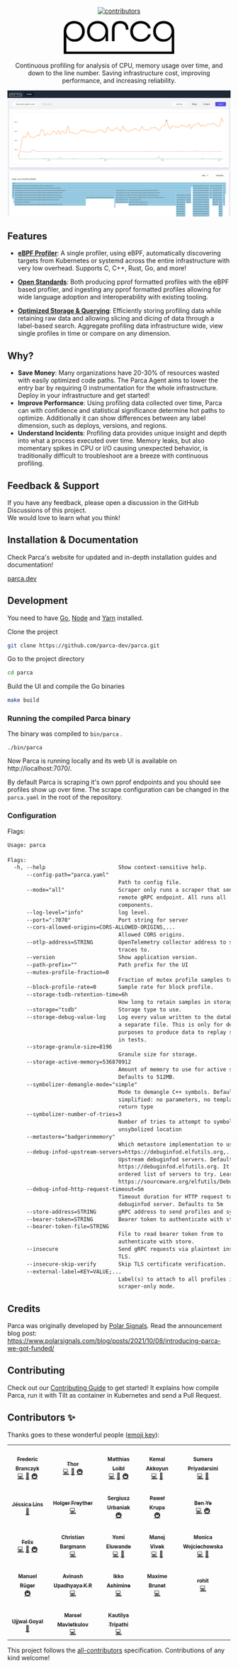 <p align="center">
  <a href="#contributors-" target="_blank">
    <img src="https://img.shields.io/github/all-contributors/parca-dev/parca?style=flat" alt="contributors">
  </a>
</p>
<p align="center">
  <img src="ui/packages/shared/icons/src/assets/logo.svg" alt="Parca: Continuous profiling for analysis of CPU, memory usage over time, and down to the line number." height="75">
</p>


<p align="center">Continuous profiling for analysis of CPU, memory usage over time, and down to the line number. Saving infrastructure cost, improving performance, and increasing reliability.</p>



<p align="center"><img src="screenshot.png" alt="Screenshot of Parca"></p>

## Features

* [**eBPF Profiler**](https://www.parca.dev/docs/parca-agent): A single profiler, using eBPF, automatically discovering targets from Kubernetes or systemd across the entire infrastructure with very low overhead. Supports C, C++, Rust, Go, and more!
* **[Open Standards](https://www.parca.dev/docs/concepts/#pprof)**: Both producing pprof formatted profiles with the eBPF based profiler, and ingesting any pprof formatted profiles allowing for wide language adoption and interoperability with existing tooling.

* [**Optimized Storage & Querying**](https://www.parca.dev/docs/storage/): Efficiently storing profiling data while retaining raw data and allowing slicing and dicing of data through a label-based search. Aggregate profiling data infrastructure wide, view single profiles in time or compare on any dimension.

## Why?
* **Save Money**: Many organizations have 20-30% of resources wasted with easily optimized code paths. The Parca Agent aims to lower the entry bar by requiring 0 instrumentation for the whole infrastructure. Deploy in your infrastructure and get started!
* **Improve Performance**: Using profiling data collected over time, Parca can with confidence and statistical significance determine hot paths to optimize. Additionally it can show differences between any label dimension, such as deploys, versions, and regions.
* **Understand Incidents**: Profiling data provides unique insight and depth into what a process executed over time. Memory leaks, but also momentary spikes in CPU or I/O causing unexpected behavior, is traditionally difficult to troubleshoot are a breeze with continuous profiling.

## Feedback & Support

If you have any feedback, please open a discussion in the GitHub Discussions of this project.  
We would love to learn what you think!

## Installation & Documentation

Check Parca's website for updated and in-depth installation guides and documentation!

[parca.dev](https://www.parca.dev/)

## Development

You need to have [Go](https://golang.org/), [Node](https://nodejs.org/en/download/) and [Yarn](https://classic.yarnpkg.com/en/) installed.

Clone the project

```bash
git clone https://github.com/parca-dev/parca.git
```

Go to the project directory

```bash
cd parca
```

Build the UI and compile the Go binaries

```bash
make build
```

### Running the compiled Parca binary

The binary was compiled to `bin/parca` .

```
./bin/parca
```

Now Parca is running locally and its web UI is available on http://localhost:7070/.

By default Parca is scraping it's own pprof endpoints and you should see profiles show up over time. 
The scrape configuration can be changed in the `parca.yaml` in the root of the repository. 

### Configuration

Flags:

[embedmd]:# (tmp/help.txt)
```txt
Usage: parca

Flags:
  -h, --help                       Show context-sensitive help.
      --config-path="parca.yaml"
                                   Path to config file.
      --mode="all"                 Scraper only runs a scraper that sends to a
                                   remote gRPC endpoint. All runs all
                                   components.
      --log-level="info"           log level.
      --port=":7070"               Port string for server
      --cors-allowed-origins=CORS-ALLOWED-ORIGINS,...
                                   Allowed CORS origins.
      --otlp-address=STRING        OpenTelemetry collector address to send
                                   traces to.
      --version                    Show application version.
      --path-prefix=""             Path prefix for the UI
      --mutex-profile-fraction=0
                                   Fraction of mutex profile samples to collect.
      --block-profile-rate=0       Sample rate for block profile.
      --storage-tsdb-retention-time=6h
                                   How long to retain samples in storage.
      --storage="tsdb"             Storage type to use.
      --storage-debug-value-log    Log every value written to the database into
                                   a separate file. This is only for debugging
                                   purposes to produce data to replay situations
                                   in tests.
      --storage-granule-size=8196
                                   Granule size for storage.
      --storage-active-memory=536870912
                                   Amount of memory to use for active storage.
                                   Defaults to 512MB.
      --symbolizer-demangle-mode="simple"
                                   Mode to demangle C++ symbols. Default mode is
                                   simplified: no parameters, no templates, no
                                   return type
      --symbolizer-number-of-tries=3
                                   Number of tries to attempt to symbolize an
                                   unsybolized location
      --metastore="badgerinmemory"
                                   Which metastore implementation to use
      --debug-infod-upstream-servers=https://debuginfod.elfutils.org,...
                                   Upstream debuginfod servers. Defaults to
                                   https://debuginfod.elfutils.org. It is an
                                   ordered list of servers to try. Learn more at
                                   https://sourceware.org/elfutils/Debuginfod.html
      --debug-infod-http-request-timeout=5m
                                   Timeout duration for HTTP request to upstream
                                   debuginfod server. Defaults to 5m
      --store-address=STRING       gRPC address to send profiles and symbols to.
      --bearer-token=STRING        Bearer token to authenticate with store.
      --bearer-token-file=STRING
                                   File to read bearer token from to
                                   authenticate with store.
      --insecure                   Send gRPC requests via plaintext instead of
                                   TLS.
      --insecure-skip-verify       Skip TLS certificate verification.
      --external-label=KEY=VALUE;...
                                   Label(s) to attach to all profiles in
                                   scraper-only mode.
```

## Credits

Parca was originally developed by [Polar Signals](https://polarsignals.com/). Read the announcement blog post: https://www.polarsignals.com/blog/posts/2021/10/08/introducing-parca-we-got-funded/

## Contributing

Check out our [Contributing Guide](CONTRIBUTING.md) to get started!
It explains how compile Parca, run it with Tilt as container in Kubernetes and send a Pull Request.

## Contributors ✨

Thanks goes to these wonderful people ([emoji key](https://allcontributors.org/docs/en/emoji-key)):
<!-- ALL-CONTRIBUTORS-LIST:START - Do not remove or modify this section -->
<!-- prettier-ignore-start -->
<!-- markdownlint-disable -->
<table>
  <tr>
    <td align="center"><a href="https://brancz.com/"><img src="https://avatars.githubusercontent.com/u/4546722?v=4?s=100" width="100px;" alt=""/><br /><sub><b>Frederic Branczyk</b></sub></a><br /><a href="https://github.com/parca-dev/parca/commits?author=brancz" title="Code">💻</a> <a href="https://github.com/parca-dev/parca/commits?author=brancz" title="Documentation">📖</a> <a href="#infra-brancz" title="Infrastructure (Hosting, Build-Tools, etc)">🚇</a></td>
    <td align="center"><a href="https://github.com/thorfour"><img src="https://avatars.githubusercontent.com/u/8681572?v=4?s=100" width="100px;" alt=""/><br /><sub><b>Thor</b></sub></a><br /><a href="https://github.com/parca-dev/parca/commits?author=thorfour" title="Code">💻</a> <a href="https://github.com/parca-dev/parca/commits?author=thorfour" title="Documentation">📖</a> <a href="#infra-thorfour" title="Infrastructure (Hosting, Build-Tools, etc)">🚇</a></td>
    <td align="center"><a href="https://matthiasloibl.com/"><img src="https://avatars.githubusercontent.com/u/872251?v=4?s=100" width="100px;" alt=""/><br /><sub><b>Matthias Loibl</b></sub></a><br /><a href="https://github.com/parca-dev/parca/commits?author=metalmatze" title="Code">💻</a> <a href="https://github.com/parca-dev/parca/commits?author=metalmatze" title="Documentation">📖</a> <a href="#infra-metalmatze" title="Infrastructure (Hosting, Build-Tools, etc)">🚇</a></td>
    <td align="center"><a href="https://kakkoyun.me/"><img src="https://avatars.githubusercontent.com/u/536449?v=4?s=100" width="100px;" alt=""/><br /><sub><b>Kemal Akkoyun</b></sub></a><br /><a href="https://github.com/parca-dev/parca/commits?author=kakkoyun" title="Code">💻</a> <a href="https://github.com/parca-dev/parca/commits?author=kakkoyun" title="Documentation">📖</a></td>
    <td align="center"><a href="https://github.com/Sylfrena"><img src="https://avatars.githubusercontent.com/u/35404119?v=4?s=100" width="100px;" alt=""/><br /><sub><b>Sumera Priyadarsini</b></sub></a><br /><a href="https://github.com/parca-dev/parca/commits?author=Sylfrena" title="Code">💻</a> <a href="https://github.com/parca-dev/parca/commits?author=Sylfrena" title="Documentation">📖</a></td>
  </tr>
  <tr>
    <td align="center"><a href="https://github.com/jessicalins"><img src="https://avatars.githubusercontent.com/u/6627121?v=4?s=100" width="100px;" alt=""/><br /><sub><b>Jéssica Lins </b></sub></a><br /><a href="https://github.com/parca-dev/parca/commits?author=jessicalins" title="Documentation">📖</a></td>
    <td align="center"><a href="http://moiji-mobile.com/"><img src="https://avatars.githubusercontent.com/u/390178?v=4?s=100" width="100px;" alt=""/><br /><sub><b>Holger Freyther</b></sub></a><br /><a href="https://github.com/parca-dev/parca/commits?author=zecke" title="Code">💻</a></td>
    <td align="center"><a href="https://github.com/s-urbaniak"><img src="https://avatars.githubusercontent.com/u/375856?v=4?s=100" width="100px;" alt=""/><br /><sub><b>Sergiusz Urbaniak</b></sub></a><br /><a href="#infra-s-urbaniak" title="Infrastructure (Hosting, Build-Tools, etc)">🚇</a></td>
    <td align="center"><a href="https://pawel.krupa.net.pl/"><img src="https://avatars.githubusercontent.com/u/3531758?v=4?s=100" width="100px;" alt=""/><br /><sub><b>Paweł Krupa</b></sub></a><br /><a href="#infra-paulfantom" title="Infrastructure (Hosting, Build-Tools, etc)">🚇</a></td>
    <td align="center"><a href="https://yeya24.github.io/"><img src="https://avatars.githubusercontent.com/u/25150124?v=4?s=100" width="100px;" alt=""/><br /><sub><b>Ben Ye</b></sub></a><br /><a href="https://github.com/parca-dev/parca/commits?author=yeya24" title="Code">💻</a> <a href="#infra-yeya24" title="Infrastructure (Hosting, Build-Tools, etc)">🚇</a></td>
  </tr>
  <tr>
    <td align="center"><a href="https://github.com/fpuc"><img src="https://avatars.githubusercontent.com/u/1822814?v=4?s=100" width="100px;" alt=""/><br /><sub><b>Felix</b></sub></a><br /><a href="https://github.com/parca-dev/parca/commits?author=fpuc" title="Code">💻</a> <a href="https://github.com/parca-dev/parca/commits?author=fpuc" title="Documentation">📖</a> <a href="#infra-fpuc" title="Infrastructure (Hosting, Build-Tools, etc)">🚇</a></td>
    <td align="center"><a href="https://cbrgm.net/"><img src="https://avatars.githubusercontent.com/u/24737434?v=4?s=100" width="100px;" alt=""/><br /><sub><b>Christian Bargmann</b></sub></a><br /><a href="https://github.com/parca-dev/parca/commits?author=cbrgm" title="Code">💻</a></td>
    <td align="center"><a href="https://github.com/yomete"><img src="https://avatars.githubusercontent.com/u/9016992?v=4?s=100" width="100px;" alt=""/><br /><sub><b>Yomi Eluwande</b></sub></a><br /><a href="https://github.com/parca-dev/parca/commits?author=yomete" title="Code">💻</a> <a href="https://github.com/parca-dev/parca/commits?author=yomete" title="Documentation">📖</a></td>
    <td align="center"><a href="https://responsively.app/"><img src="https://avatars.githubusercontent.com/u/1283424?v=4?s=100" width="100px;" alt=""/><br /><sub><b>Manoj Vivek</b></sub></a><br /><a href="https://github.com/parca-dev/parca/commits?author=manojVivek" title="Code">💻</a> <a href="https://github.com/parca-dev/parca/commits?author=manojVivek" title="Documentation">📖</a></td>
    <td align="center"><a href="http://thepolishamerican.com/"><img src="https://avatars.githubusercontent.com/u/14791956?v=4?s=100" width="100px;" alt=""/><br /><sub><b>Monica Wojciechowska</b></sub></a><br /><a href="https://github.com/parca-dev/parca/commits?author=monicawoj" title="Code">💻</a> <a href="https://github.com/parca-dev/parca/commits?author=monicawoj" title="Documentation">📖</a></td>
  </tr>
  <tr>
    <td align="center"><a href="https://github.com/mrueg"><img src="https://avatars.githubusercontent.com/u/489370?v=4?s=100" width="100px;" alt=""/><br /><sub><b>Manuel Rüger</b></sub></a><br /><a href="#infra-mrueg" title="Infrastructure (Hosting, Build-Tools, etc)">🚇</a></td>
    <td align="center"><a href="https://github.com/avinashupadhya99"><img src="https://avatars.githubusercontent.com/u/52544819?v=4?s=100" width="100px;" alt=""/><br /><sub><b>Avinash Upadhyaya K R</b></sub></a><br /><a href="https://github.com/parca-dev/parca/commits?author=avinashupadhya99" title="Code">💻</a></td>
    <td align="center"><a href="https://bandism.net/"><img src="https://avatars.githubusercontent.com/u/22633385?v=4?s=100" width="100px;" alt=""/><br /><sub><b>Ikko Ashimine</b></sub></a><br /><a href="https://github.com/parca-dev/parca/commits?author=eltociear" title="Code">💻</a></td>
    <td align="center"><a href="https://maxbru.net"><img src="https://avatars.githubusercontent.com/u/32458727?v=4?s=100" width="100px;" alt=""/><br /><sub><b>Maxime Brunet</b></sub></a><br /><a href="https://github.com/parca-dev/parca/commits?author=maxbrunet" title="Code">💻</a></td>
    <td align="center"><a href="https://www.diru.tech/"><img src="https://avatars.githubusercontent.com/u/39561007?v=4?s=100" width="100px;" alt=""/><br /><sub><b>rohit</b></sub></a><br /><a href="https://github.com/parca-dev/parca/commits?author=me-diru" title="Code">💻</a></td>
  </tr>
  <tr>
    <td align="center"><a href="http://importhuman.github.io"><img src="https://avatars.githubusercontent.com/u/69148722?v=4?s=100" width="100px;" alt=""/><br /><sub><b>Ujjwal Goyal</b></sub></a><br /><a href="https://github.com/parca-dev/parca/commits?author=importhuman" title="Documentation">📖</a></td>
    <td align="center"><a href="http://marselester.com"><img src="https://avatars.githubusercontent.com/u/823099?v=4?s=100" width="100px;" alt=""/><br /><sub><b>Marsel Mavletkulov</b></sub></a><br /><a href="https://github.com/parca-dev/parca/commits?author=marselester" title="Code">💻</a></td>
    <td align="center"><a href="http://bit.ly/2XvWly1"><img src="https://avatars.githubusercontent.com/u/24803604?v=4?s=100" width="100px;" alt=""/><br /><sub><b>Kautilya Tripathi</b></sub></a><br /><a href="https://github.com/parca-dev/parca/commits?author=knrt10" title="Code">💻</a></td>
  </tr>
</table>

<!-- markdownlint-restore -->
<!-- prettier-ignore-end -->

<!-- ALL-CONTRIBUTORS-LIST:END -->

<!-- ALL-CONTRIBUTORS-LIST:START - Do not remove or modify this section -->
<!-- prettier-ignore-start -->
<!-- markdownlint-disable -->
<!-- markdownlint-restore -->
<!-- prettier-ignore-end -->
<!-- ALL-CONTRIBUTORS-LIST:END -->

This project follows the [all-contributors](https://github.com/all-contributors/all-contributors) specification. Contributions of any kind welcome!
